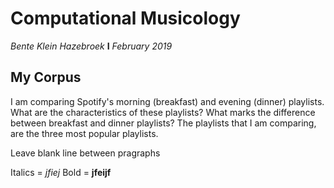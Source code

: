 # Computational Musicology
*Bente Klein Hazebroek* **I** *February 2019*

## My Corpus
I am comparing Spotify's morning (breakfast) and evening (dinner) playlists. What are the characteristics of these playlists? What marks the difference between breakfast and dinner playlists? The playlists that I am comparing, are the three most popular playlists. 

Leave blank line between pragraphs

Italics = *jfiej*
Bold = **jfeijf**
